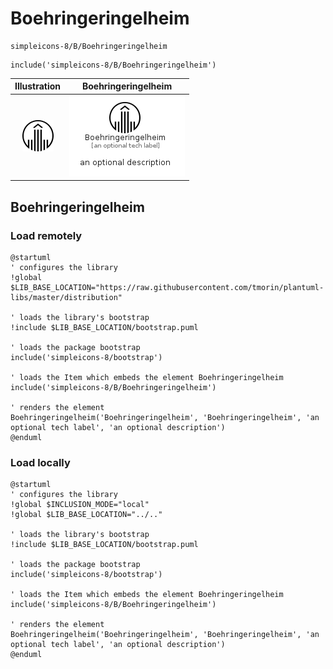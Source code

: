# Boehringeringelheim


```text
simpleicons-8/B/Boehringeringelheim
```

```text
include('simpleicons-8/B/Boehringeringelheim')
```



| Illustration | Boehringeringelheim |
| :---: | :---: |
| ![illustration for Illustration](../../simpleicons-8/B/Boehringeringelheim.png) | ![illustration for Boehringeringelheim](../../simpleicons-8/B/Boehringeringelheim.Local.png) |




## Boehringeringelheim

### Load remotely
```plantuml
@startuml
' configures the library
!global $LIB_BASE_LOCATION="https://raw.githubusercontent.com/tmorin/plantuml-libs/master/distribution"

' loads the library's bootstrap
!include $LIB_BASE_LOCATION/bootstrap.puml

' loads the package bootstrap
include('simpleicons-8/bootstrap')

' loads the Item which embeds the element Boehringeringelheim
include('simpleicons-8/B/Boehringeringelheim')

' renders the element
Boehringeringelheim('Boehringeringelheim', 'Boehringeringelheim', 'an optional tech label', 'an optional description')
@enduml
```

### Load locally
```plantuml
@startuml
' configures the library
!global $INCLUSION_MODE="local"
!global $LIB_BASE_LOCATION="../.."

' loads the library's bootstrap
!include $LIB_BASE_LOCATION/bootstrap.puml

' loads the package bootstrap
include('simpleicons-8/bootstrap')

' loads the Item which embeds the element Boehringeringelheim
include('simpleicons-8/B/Boehringeringelheim')

' renders the element
Boehringeringelheim('Boehringeringelheim', 'Boehringeringelheim', 'an optional tech label', 'an optional description')
@enduml
```

